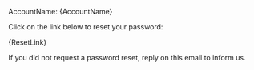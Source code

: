 ﻿AccountName: {AccountName}

Click on the link below to reset your password:

{ResetLink}

If you did not request a password reset, reply on this email to inform us.